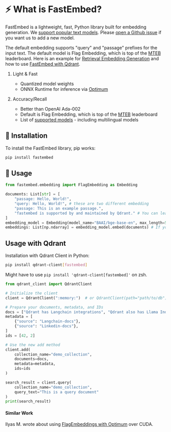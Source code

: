 # ⚡️ What is FastEmbed?

FastEmbed is a lightweight, fast, Python library built for embedding generation. We [support popular text models](https://qdrant.github.io/fastembed/examples/Supported_Models/). Please [open a Github issue](https://github.com/qdrant/fastembed/issues/new) if you want us to add a new model.

The default embedding supports "query" and "passage" prefixes for the input text. The default model is Flag Embedding, which is top of the [MTEB](https://huggingface.co/spaces/mteb/leaderboard) leaderboard. Here is an example for [Retrieval Embedding Generation](https://qdrant.github.io/fastembed/examples/Retrieval%20with%20FastEmbed/) and how to use [FastEmbed with Qdrant](https://qdrant.github.io/fastembed/examples/Usage_With_Qdrant/).

1. Light & Fast
    - Quantized model weights
    - ONNX Runtime for inference via [Optimum](github.com/huggingface/optimum)

2. Accuracy/Recall
    - Better than OpenAI Ada-002
    - Default is Flag Embedding, which is top of the [MTEB](https://huggingface.co/spaces/mteb/leaderboard) leaderboard
    - List of [supported models](https://qdrant.github.io/fastembed/examples/Supported_Models/) - including multilingual models

## 🚀 Installation

To install the FastEmbed library, pip works: 

```bash
pip install fastembed
```

## 📖 Usage

```python
from fastembed.embedding import FlagEmbedding as Embedding

documents: List[str] = [
    "passage: Hello, World!",
    "query: Hello, World!", # these are two different embedding
    "passage: This is an example passage.",
    "fastembed is supported by and maintained by Qdrant." # You can leave out the prefix but it's recommended
]
embedding_model = Embedding(model_name="BAAI/bge-base-en", max_length=512) 
embeddings: List[np.ndarray] = embedding_model.embed(documents) # If you use  
```

## Usage with Qdrant

Installation with Qdrant Client in Python:

```bash
pip install qdrant-client[fastembed]
```

Might have to use ```pip install 'qdrant-client[fastembed]'``` on zsh. 

```python
from qdrant_client import QdrantClient

# Initialize the client
client = QdrantClient(":memory:")  # or QdrantClient(path="path/to/db")

# Prepare your documents, metadata, and IDs
docs = ["Qdrant has Langchain integrations", "Qdrant also has Llama Index integrations"]
metadata = [
    {"source": "Langchain-docs"},
    {"source": "Linkedin-docs"},
]
ids = [42, 2]

# Use the new add method
client.add(
    collection_name="demo_collection",
    documents=docs,
    metadata=metadata,
    ids=ids
)

search_result = client.query(
    collection_name="demo_collection",
    query_text="This is a query document"
)
print(search_result)
```

#### Similar Work
Ilyas M. wrote about using [FlagEmbeddings with Optimum](https://twitter.com/IlysMoutawwakil/status/1705215192425288017) over CUDA.